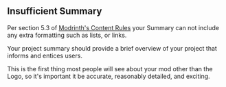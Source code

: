 ## Insufficient Summary

Per section 5.3 of [Modrinth's Content Rules](https://modrinth.com/legal/rules#miscellaneous) your Summary can not include any extra formatting such as lists, or links. 

Your project summary should provide a brief overview of your project that informs and entices users.

This is the first thing most people will see about your mod other than the Logo, so it's important it be accurate, reasonably detailed, and exciting.

